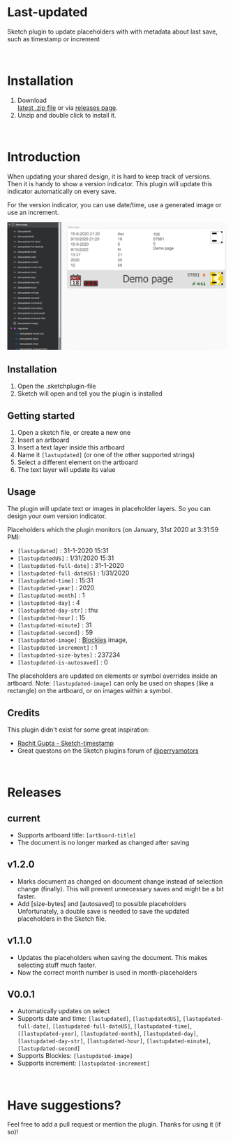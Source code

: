 # Last-updated

Sketch plugin to update placeholders with with metadata about last save, such as timestamp or increment

<br>

# Installation

1. Download  
[latest .zip file](https://github.com/bvmensvoort/sketch-last-updated/releases/download/v1.2.0/sketch-last-updated-1.2.0.zip) or via [releases page](https://github.com/bvmensvoort/sketch-last-updated/releases).
2. Unzip and double click to install it.

<br>

# Introduction

When updating your shared design, it is hard to keep track of versions. Then it is handy to show a version indicator.
This plugin will update this indicator automatically on every save.

For the version indicator, you can use date/time, use a generated image or use an increment.

![Screenshot Sketch with features displayed](https://github.com/bvmensvoort/sketch-last-updated/raw/master/lastupdated-features.png)

## Installation

1. Open the .sketchplugin-file
2. Sketch will open and tell you the plugin is installed

## Getting started

1. Open a sketch file, or create a new one
2. Insert an artboard
3. Insert a text layer inside this artboard
3. Name it `[lastupdated]` (or one of the other supported strings)
4. Select a different element on the artboard
5. The text layer will update its value

## Usage
The plugin will update text or images in placeholder layers.
So you can design your own version indicator.

Placeholders which the plugin monitors (on January, 31st 2020 at 3:31:59 PM):
* `[lastupdated]` :  31-1-2020 15:31
* `[lastupdatedUS]` :  1/31/2020 15:31
* `[lastupdated-full-date]` :  31-1-2020
* `[lastupdated-full-dateUS]` :  1/31/2020
* `[lastupdated-time]` :  15:31
* `[lastupdated-year]` :  2020
* `[lastupdated-month]` :  1
* `[lastupdated-day]` :  4
* `[lastupdated-day-str]` :  thu
* `[lastupdated-hour]` : 15
* `[lastupdated-minute]` :  31
* `[lastupdated-second]` :  59
* `[lastupdated-image]` :  [Blockies](https://github.com/download13/blockies) image,
* `[lastupdated-increment]` :  1
* `[lastupdated-size-bytes]` :  237234
* `[lastupdated-is-autosaved]` :  0

The placeholders are updated on elements or symbol overrides inside an artboard.
Note: `[lastupdated-image]` can only be used on shapes (like a rectangle) on the artboard, or on images within a symbol.

## Credits
This plugin didn't exist for some great inspiration:
- [Rachit Gupta - Sketch-timestamp](https://github.com/rachit91/sketch-timestamp)
- Great questons on the Sketch plugins forum of [@perrysmotors](https://sketchplugins.com/d/794-how-do-you-update-an-override-with-a-new-image)

<br>

# Releases
## current
- Supports artboard title: `[artboard-title]`
- The document is no longer marked as changed after saving

## v1.2.0
- Marks document as changed on document change instead of selection change (finally). This will prevent unnecessary saves and might be a bit faster.
- Add [size-bytes] and [autosaved] to possible placeholders
Unfortunately, a double save is needed to save the updated placeholders in the Sketch file.

## v1.1.0
- Updates the placeholders when saving the document. This makes selecting stuff much faster.
- Now the correct month number is used in month-placeholders

## V0.0.1
- Automatically updates on select
- Supports date and time: `[lastupdated]`, `[lastupdatedUS]`, `[lastupdated-full-date]`, `[lastupdated-full-dateUS]`, `[lastupdated-time]`, `[[lastupdated-year]`, `[lastupdated-month]`, `[lastupdated-day]`, `[lastupdated-day-str]`, `[lastupdated-hour]`, `[lastupdated-minute]`, `[lastupdated-second]`
- Supports Blockies: `[lastupdated-image]`
- Supports increment: `[lastupdated-increment]`

<br>

# Have suggestions?

Feel free to add a pull request or mention the plugin.
Thanks for using it (if so)!